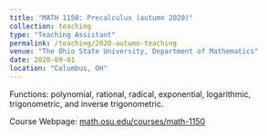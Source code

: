 ```yaml
---
title: "MATH 1150: Precalculus (autumn 2020)"
collection: teaching
type: "Teaching Assistant"
permalink: /teaching/2020-autumn-teaching
venue: "The Ohio State University, Department of Mathematics"
date: 2020-09-01
location: "Columbus, OH"
---
```


Functions: polynomial, rational, radical, exponential, logarithmic, trigonometric, and inverse trigonometric.

Course Webpage: [math.osu.edu/courses/math-1150](https://math.osu.edu/courses/math-1150)
